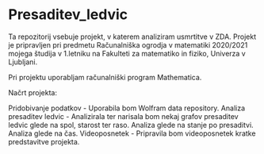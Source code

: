 # Presaditev_ledvic
Ta repozitorij vsebuje projekt, v katerem analiziram usmrtitve v ZDA. Projekt je pripravljen pri predmetu Računalniška ogrodja v matematiki 2020/2021 mojega študija v 1.letniku na Fakulteti za matematiko in fiziko, Univerza v Ljubljani.

Pri projektu uporabljam računalniški program Mathematica.

Načrt projekta:

Pridobivanje podatkov - Uporabila bom Wolfram data repository.
Analiza presaditev ledvic - Analizirala ter narisala bom nekaj grafov presaditev ledvic glede na spol, starost ter raso.
Analiza glede na stanje po presaditvi.
Analiza glede na čas.
Videoposnetek - Pripravila bom videoposnetek kratke predstavitve projekta.
